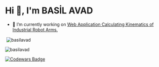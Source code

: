 
<h1 >Hi 👋, I'm BASİL AVAD</h1>






- 🔭 I’m currently working on [Web Application Calculating Kinematics of Industrial Robot Arms.](http://robotkinematics.somee.com)








 
<p>&nbsp;<img align="center" src="https://github-readme-stats.vercel.app/api?username=basilavad&show_icons=true&locale=en" alt="basilavad" /></p>

<p><img align="center" src="https://github-readme-streak-stats.herokuapp.com/?user=basilavad&" alt="basilavad" /></p>

<a>[![Codewars Badge](https://www.codewars.com/users/Basil%20Avad/badges/large)](https://www.codewars.com/users/Basil%20Avad) </a>
